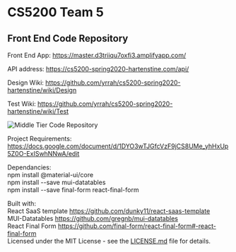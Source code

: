 # CS5200 Team 5 
## Front End Code Repository

Front End App: https://master.d3triiqu7oxfi3.amplifyapp.com/

API address: https://cs5200-spring2020-hartenstine.com/api/

Design Wiki: https://github.com/yrrah/cs5200-spring2020-hartenstine/wiki/Design

Test Wiki: https://github.com/yrrah/cs5200-spring2020-hartenstine/wiki/Test

![Middle Tier Code Repository](https://github.com/yrrah/cs5200-spring2020-hartenstine "Middle Tier Code Repository")

Project Requirements: https://docs.google.com/document/d/1DYO3wTJGfcVzF9jCS8UMe_yhHxUp5Z0O-ExISwhNNwA/edit

Dependancies:  
npm install @material-ui/core  
npm install --save mui-datatables   
npm install --save final-form react-final-form  

Built with:  
React SaaS template https://github.com/dunky11/react-saas-template  
MUI-Datatables https://github.com/gregnb/mui-datatables   
React Final Form https://github.com/final-form/react-final-form#-react-final-form  
Licensed under the MIT License - see the [LICENSE.md](https://github.com/dunky11/react-saas-template/blob/master/LICENSE) file for details.


